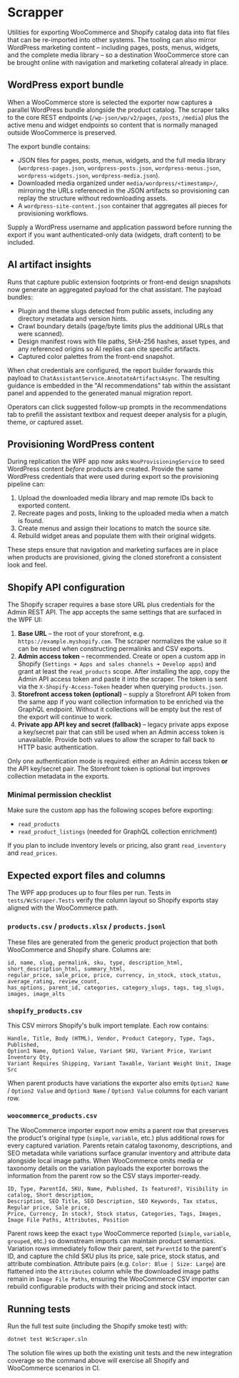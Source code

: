# Scrapper

Utilities for exporting WooCommerce and Shopify catalog data into flat files that can be re-imported into other systems. The tooling can also mirror WordPress marketing content – including pages, posts, menus, widgets, and the complete media library – so a destination WooCommerce store can be brought online with navigation and marketing collateral already in place.

## WordPress export bundle

When a WooCommerce store is selected the exporter now captures a parallel WordPress bundle alongside the product catalog. The scraper talks to the core REST endpoints (`/wp-json/wp/v2/pages`, `/posts`, `/media`) plus the active menu and widget endpoints so content that is normally managed outside WooCommerce is preserved.

The export bundle contains:

- JSON files for pages, posts, menus, widgets, and the full media library (`wordpress-pages.json`, `wordpress-posts.json`, `wordpress-menus.json`, `wordpress-widgets.json`, `wordpress-media.json`).
- Downloaded media organized under `media/wordpress/<timestamp>/`, mirroring the URLs referenced in the JSON artifacts so provisioning can replay the structure without redownloading assets.
- A `wordpress-site-content.json` container that aggregates all pieces for provisioning workflows.

Supply a WordPress username and application password before running the export if you want authenticated-only data (widgets, draft content) to be included.

## AI artifact insights

Runs that capture public extension footprints or front-end design snapshots now generate an aggregated payload for the chat assistant. The payload bundles:

- Plugin and theme slugs detected from public assets, including any directory metadata and version hints.
- Crawl boundary details (page/byte limits plus the additional URLs that were scanned).
- Design manifest rows with file paths, SHA-256 hashes, asset types, and any referenced origins so AI replies can cite specific artifacts.
- Captured color palettes from the front-end snapshot.

When chat credentials are configured, the report builder forwards this payload to `ChatAssistantService.AnnotateArtifactsAsync`. The resulting guidance is embedded in the "AI recommendations" tab within the assistant panel and appended to the generated manual migration report.

Operators can click suggested follow-up prompts in the recommendations tab to prefill the assistant textbox and request deeper analysis for a plugin, theme, or captured asset.

## Provisioning WordPress content

During replication the WPF app now asks `WooProvisioningService` to seed WordPress content _before_ products are created. Provide the same WordPress credentials that were used during export so the provisioning pipeline can:

1. Upload the downloaded media library and map remote IDs back to exported content.
2. Recreate pages and posts, linking to the uploaded media when a match is found.
3. Create menus and assign their locations to match the source site.
4. Rebuild widget areas and populate them with their original widgets.

These steps ensure that navigation and marketing surfaces are in place when products are provisioned, giving the cloned storefront a consistent look and feel.

## Shopify API configuration

The Shopify scraper requires a base store URL plus credentials for the Admin REST API. The app accepts the same settings that
are surfaced in the WPF UI:

1. **Base URL** – the root of your storefront, e.g. `https://example.myshopify.com`. The scraper normalizes the value so it can
   be reused when constructing permalinks and CSV exports.
2. **Admin access token** – recommended. Create or open a custom app in Shopify (`Settings ➜ Apps and sales channels ➜ Develop
   apps`) and grant at least the `read_products` scope. After installing the app, copy the Admin API access token and paste it
   into the scraper. The token is sent via the `X-Shopify-Access-Token` header when querying `products.json`.
3. **Storefront access token (optional)** – supply a Storefront API token from the same app if you want collection information to
   be enriched via the GraphQL endpoint. Without it collections will be empty but the rest of the export will continue to work.
4. **Private app API key and secret (fallback)** – legacy private apps expose a key/secret pair that can still be used when an
   Admin access token is unavailable. Provide both values to allow the scraper to fall back to HTTP basic authentication.

Only one authentication mode is required: either an Admin access token **or** the API key/secret pair. The Storefront token is
optional but improves collection metadata in the exports.

### Minimal permission checklist

Make sure the custom app has the following scopes before exporting:

- `read_products`
- `read_product_listings` (needed for GraphQL collection enrichment)

If you plan to include inventory levels or pricing, also grant `read_inventory` and `read_prices`.

## Expected export files and columns

The WPF app produces up to four files per run. Tests in `tests/WcScraper.Tests` verify the column layout so Shopify exports stay
aligned with the WooCommerce path.

### `products.csv` / `products.xlsx` / `products.jsonl`

These files are generated from the generic product projection that both WooCommerce and Shopify share. Columns are:

```
id, name, slug, permalink, sku, type, description_html, short_description_html, summary_html,
regular_price, sale_price, price, currency, in_stock, stock_status, average_rating, review_count,
has_options, parent_id, categories, category_slugs, tags, tag_slugs, images, image_alts
```

### `shopify_products.csv`

This CSV mirrors Shopify's bulk import template. Each row contains:

```
Handle, Title, Body (HTML), Vendor, Product Category, Type, Tags, Published,
Option1 Name, Option1 Value, Variant SKU, Variant Price, Variant Inventory Qty,
Variant Requires Shipping, Variant Taxable, Variant Weight Unit, Image Src
```

When parent products have variations the exporter also emits `Option2 Name` / `Option2 Value` and `Option3 Name` / `Option3 Value`
columns for each variant row.

### `woocommerce_products.csv`

The WooCommerce importer export now emits a parent row that preserves the product's original type (`simple`, `variable`, etc.)
plus additional rows for every captured variation. Parents retain catalog taxonomy, descriptions, and SEO metadata while
variations surface granular inventory and attribute data alongside local image paths. When WooCommerce omits media or taxonomy
details on the variation payloads the exporter borrows the information from the parent row so the CSV stays importer-ready.

```
ID, Type, ParentId, SKU, Name, Published, Is featured?, Visibility in catalog, Short description,
Description, SEO Title, SEO Description, SEO Keywords, Tax status, Regular price, Sale price,
Price, Currency, In stock?, Stock status, Categories, Tags, Images, Image File Paths, Attributes, Position
```

Parent rows keep the exact `type` WooCommerce reported (`simple`, `variable`, `grouped`, etc.) so downstream imports can
maintain product semantics. Variation rows immediately follow their parent, set `ParentId` to the parent's ID, and capture the
child SKU plus its price, sale price, stock status, and attribute combination. Attribute pairs (e.g. `Color: Blue | Size:
Large`) are flattened into the `Attributes` column while the downloaded image paths remain in `Image File Paths`, ensuring the
WooCommerce CSV importer can rebuild configurable products with their pricing and stock intact.

## Running tests

Run the full test suite (including the Shopify smoke test) with:

```bash
dotnet test WcScraper.sln
```

The solution file wires up both the existing unit tests and the new integration coverage so the command above will exercise all
Shopify and WooCommerce scenarios in CI.
